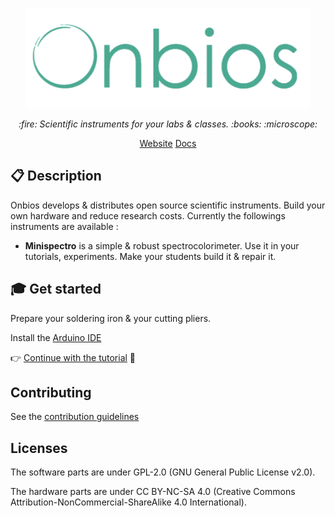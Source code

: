 <p align="center">
  <a href="https://onbios.fr" target="blank">
    <img src="./.github/logo.png" height="160px" alt="Logo" />
  </a>
</p>

<p align="center">
  <i>:fire: Scientific instruments for your labs & classes. :books: :microscope:</i>
</p>

<p align="center">
  <a href="https://onbios.fr/">Website</a>
  <a href="https://onbios.gitbook.io/onbios/">Docs</a>
</p>

## :clipboard: Description

Onbios develops & distributes open source scientific instruments. Build your own hardware and reduce research costs.
Currently the followings instruments are available :

 * **Minispectro** is a simple & robust spectrocolorimeter. Use it in your tutorials, experiments. Make your students build it & repair it.

## :mortar_board: Get started

Prepare your soldering iron & your cutting pliers.

Install the [Arduino IDE](https://www.arduino.cc/en/Main/Software)

:point_right: [Continue with the tutorial](https://onbios.gitbook.io/onbios/) :seedling: 

## Contributing

See the [contribution guidelines](https://github.com/onbios/Onbios/blob/master/CONTRIBUTING.md)

## Licenses

The software parts are under GPL-2.0 (GNU General Public License v2.0).

The hardware parts are under CC BY-NC-SA 4.0 (Creative Commons Attribution-NonCommercial-ShareAlike 4.0 International).
